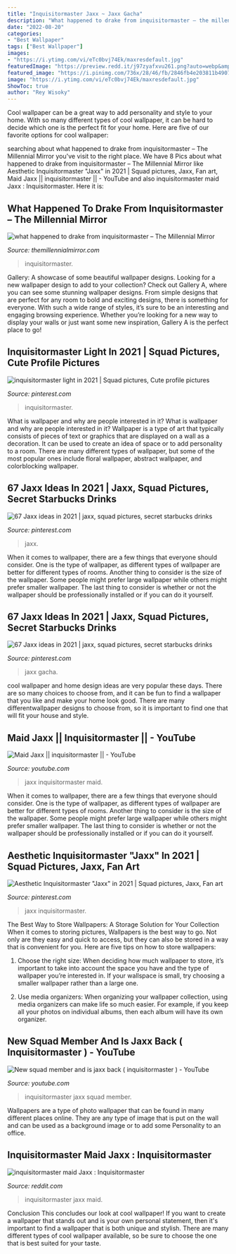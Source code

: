 ```yaml
---
title: "Inquisitormaster Jaxx ~ Jaxx Gacha"
description: "What happened to drake from inquisitormaster – the millennial mirror"
date: "2022-08-20"
categories:
- "Best Wallpaper"
tags: ["Best Wallpaper"]
images:
- "https://i.ytimg.com/vi/eTc0bvj74Ek/maxresdefault.jpg"
featuredImage: "https://preview.redd.it/j97zyafxvu261.png?auto=webp&amp;s=d817f7c3ed3fa2ecd26c97cc7e87439f88f54d66"
featured_image: "https://i.pinimg.com/736x/28/46/fb/2846fb4e203811b49076a1051290ebab.jpg"
image: "https://i.ytimg.com/vi/eTc0bvj74Ek/maxresdefault.jpg"
ShowToc: true
author: "Rey Wisoky"
---
```



Cool wallpaper can be a great way to add personality and style to your home. With so many different types of cool wallpaper, it can be hard to decide which one is the perfect fit for your home. Here are five of our favorite options for cool wallpaper: 

	

		
searching about what happened to drake from inquisitormaster – The Millennial Mirror you've visit to the right place. We have 8 Pics about what happened to drake from inquisitormaster – The Millennial Mirror like Aesthetic Inquisitormaster &quot;Jaxx&quot; in 2021 | Squad pictures, Jaxx, Fan art, Maid Jaxx || inquisitormaster || - YouTube and also inquisitormaster maid Jaxx : Inquisitormaster. Here it is:
		
    
## What Happened To Drake From Inquisitormaster – The Millennial Mirror

<img loading=lazy src="https://i.ytimg.com/vi/HhjQPXRosWI/maxresdefault.jpg" onerror="this.onerror=null;this.src='https://tse3.mm.bing.net/th?id=OIP.XPwMnf8FS--pCSP_oheVNQHaEK&amp;pid=15.1';" alt="what happened to drake from inquisitormaster – The Millennial Mirror">

_Source: themillennialmirror.com_

>inquisitormaster. 

	

Gallery: A showcase of some beautiful wallpaper designs.
Looking for a new wallpaper design to add to your collection? Check out Gallery A, where you can see some stunning wallpaper designs. From simple designs that are perfect for any room to bold and exciting designs, there is something for everyone. With such a wide range of styles, it’s sure to be an interesting and engaging browsing experience. Whether you’re looking for a new way to display your walls or just want some new inspiration, Gallery A is the perfect place to go!





	
	
    
## Inquisitormaster Light In 2021 | Squad Pictures, Cute Profile Pictures

<img loading=lazy src="https://i.pinimg.com/originals/66/c9/ee/66c9ee1672bdbe997606f674c4021880.jpg" onerror="this.onerror=null;this.src='https://tse3.mm.bing.net/th?id=OIP.LbqBGUKt3jApxLhVFw4EUgHaG7&amp;pid=15.1';" alt="inquisitormaster light in 2021 | Squad pictures, Cute profile pictures">

_Source: pinterest.com_

>inquisitormaster. 

	

What is wallpaper and why are people interested in it?
What is wallpaper and why are people interested in it?
Wallpaper is a type of art that typically consists of pieces of text or graphics that are displayed on a wall as a decoration. It can be used to create an idea of space or to add personality to a room. There are many different types of wallpaper, but some of the most popular ones include floral wallpaper, abstract wallpaper, and colorblocking wallpaper.

    
## 67 Jaxx Ideas In 2021 | Jaxx, Squad Pictures, Secret Starbucks Drinks

<img loading=lazy src="https://i.pinimg.com/474x/18/dd/e9/18dde978eaeb690166c72b36be4ff8d2.jpg" onerror="this.onerror=null;this.src='https://tse3.mm.bing.net/th?id=OIP.D-ip8EBRgDkAJWQxWfh6iQAAAA&amp;pid=15.1';" alt="67 Jaxx ideas in 2021 | jaxx, squad pictures, secret starbucks drinks">

_Source: pinterest.com_

>jaxx. 

	

When it comes to wallpaper, there are a few things that everyone should consider. One is the type of wallpaper, as different types of wallpaper are better for different types of rooms. Another thing to consider is the size of the wallpaper. Some people might prefer large wallpaper while others might prefer smaller wallpaper. The last thing to consider is whether or not the wallpaper should be professionally installed or if you can do it yourself.

    
## 67 Jaxx Ideas In 2021 | Jaxx, Squad Pictures, Secret Starbucks Drinks

<img loading=lazy src="https://i.pinimg.com/236x/20/02/f6/2002f6704d734e89a2a6d0afc526c5c8.jpg" onerror="this.onerror=null;this.src='https://tse2.mm.bing.net/th?id=OIP.xhe6SoLFhH82odzZ5p-imAAAAA&amp;pid=15.1';" alt="67 Jaxx ideas in 2021 | jaxx, squad pictures, secret starbucks drinks">

_Source: pinterest.com_

>jaxx gacha. 

	

cool wallpaper and home design ideas are very popular these days. There are so many choices to choose from, and it can be fun to find a wallpaper that you like and make your home look good. There are many differentwallpaper designs to choose from, so it is important to find one that will fit your house and style.

    
## Maid Jaxx || Inquisitormaster || - YouTube

<img loading=lazy src="https://i.ytimg.com/vi/eTc0bvj74Ek/maxresdefault.jpg" onerror="this.onerror=null;this.src='https://tse3.mm.bing.net/th?id=OIP.HwlqBE5Bgq6kEcOf7cILIAHaEK&amp;pid=15.1';" alt="Maid Jaxx || inquisitormaster || - YouTube">

_Source: youtube.com_

>jaxx inquisitormaster maid. 

	

When it comes to wallpaper, there are a few things that everyone should consider. One is the type of wallpaper, as different types of wallpaper are better for different types of rooms. Another thing to consider is the size of the wallpaper. Some people might prefer large wallpaper while others might prefer smaller wallpaper. The last thing to consider is whether or not the wallpaper should be professionally installed or if you can do it yourself.

    
## Aesthetic Inquisitormaster &quot;Jaxx&quot; In 2021 | Squad Pictures, Jaxx, Fan Art

<img loading=lazy src="https://i.pinimg.com/736x/28/46/fb/2846fb4e203811b49076a1051290ebab.jpg" onerror="this.onerror=null;this.src='https://tse3.mm.bing.net/th?id=OIP.Gm0JKFDabLskE-dIatIEwgHaNJ&amp;pid=15.1';" alt="Aesthetic Inquisitormaster &quot;Jaxx&quot; in 2021 | Squad pictures, Jaxx, Fan art">

_Source: pinterest.com_

>jaxx inquisitormaster. 

	

The Best Way to Store Wallpapers: A Storage Solution for Your Collection
When it comes to storing pictures, Wallpapers is the best way to go. Not only are they easy and quick to access, but they can also be stored in a way that is convenient for you. Here are five tips on how to store wallpapers:
1) Choose the right size: When deciding how much wallpaper to store, it’s important to take into account the space you have and the type of wallpaper you’re interested in. If your wallspace is small, try choosing a smaller wallpaper rather than a large one.

2) Use media organizers: When organizing your wallpaper collection, using media organizers can make life so much easier. For example, if you keep all your photos on individual albums, then each album will have its own organizer.

    
## New Squad Member And Is Jaxx Back ( Inquisitormaster ) - YouTube

<img loading=lazy src="https://i.ytimg.com/vi/OqBqfufu8ek/maxresdefault.jpg" onerror="this.onerror=null;this.src='https://tse4.mm.bing.net/th?id=OIP.tcwj9ok1LNfZYuQOYU-bkAHaEK&amp;pid=15.1';" alt="New squad member and is jaxx back ( inquisitormaster ) - YouTube">

_Source: youtube.com_

>inquisitormaster jaxx squad member. 

	



Wallpapers are a type of photo wallpaper that can be found in many different places online. They are any type of image that is put on the wall and can be used as a background image or to add some Personality to an office.

    
## Inquisitormaster Maid Jaxx : Inquisitormaster

<img loading=lazy src="https://preview.redd.it/j97zyafxvu261.png?auto=webp&amp;s=d817f7c3ed3fa2ecd26c97cc7e87439f88f54d66" onerror="this.onerror=null;this.src='https://tse3.mm.bing.net/th?id=OIP.UY4oMyxBYuS6lfL2PdvhNgHaEK&amp;pid=15.1';" alt="inquisitormaster maid Jaxx : Inquisitormaster">

_Source: reddit.com_

>inquisitormaster jaxx maid. 

	

Conclusion
This concludes our look at cool wallpaper! If you want to create a wallpaper that stands out and is your own personal statement, then it's important to find a wallpaper that is both unique and stylish. There are many different types of cool wallpaper available, so be sure to choose the one that is best suited for your taste.

